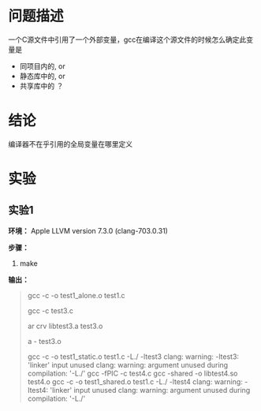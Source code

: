 # 问题描述

一个C源文件中引用了一个外部变量，gcc在编译这个源文件的时候怎么确定此变量是
* 同项目内的, or
* 静态库中的, or
* 共享库中的 ？

# 结论

编译器不在乎引用的全局变量在哪里定义

# 实验

## 实验1

**环境：** Apple LLVM version 7.3.0 (clang-703.0.31)

**步骤：**

1. make

**输出：**

> gcc -c -o test1_alone.o test1.c
> 
> gcc -c test3.c
> 
> ar crv libtest3.a test3.o
> 
> a - test3.o
>
> gcc -c -o test1_static.o test1.c -L./ -ltest3
> clang: warning: -ltest3: 'linker' input unused
> clang: warning: argument unused during compilation: '-L./'
> gcc -fPIC -c test4.c
> gcc -shared -o libtest4.so test4.o
> gcc -c -o test1_shared.o test1.c -L./ -ltest4
> clang: warning: -ltest4: 'linker' input unused
> clang: warning: argument unused during compilation: '-L./'
